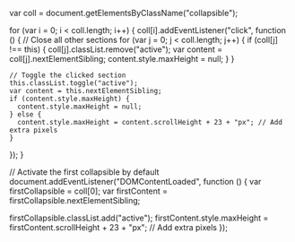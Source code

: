 var coll = document.getElementsByClassName("collapsible");

for (var i = 0; i < coll.length; i++) {
  coll[i].addEventListener("click", function () {
    // Close all other sections
    for (var j = 0; j < coll.length; j++) {
      if (coll[j] !== this) {
        coll[j].classList.remove("active");
        var content = coll[j].nextElementSibling;
        content.style.maxHeight = null;
      }
    }

    // Toggle the clicked section
    this.classList.toggle("active");
    var content = this.nextElementSibling;
    if (content.style.maxHeight) {
      content.style.maxHeight = null;
    } else {
      content.style.maxHeight = content.scrollHeight + 23 + "px"; // Add extra pixels
    }
  });
}

// Activate the first collapsible by default
document.addEventListener("DOMContentLoaded", function () {
  var firstCollapsible = coll[0];
  var firstContent = firstCollapsible.nextElementSibling;

  firstCollapsible.classList.add("active");
  firstContent.style.maxHeight = firstContent.scrollHeight + 23 + "px"; // Add extra pixels
});
